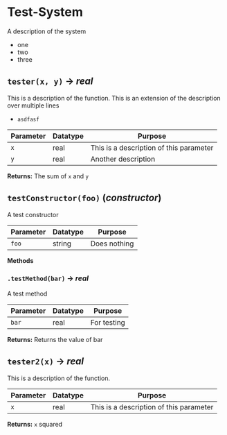 # Test-System
A description of the system

- one
- two
- three

## `tester(x, y)` → *real*
This is a description of the function.
This is an extension of the description over multiple lines
- `asdfasf`

| Parameter | Datatype  | Purpose |
|-----------|-----------|---------|
|`x` |real |This is a description of this parameter |
|`y` |real |Another description |

**Returns:** The sum of `x` and `y`

## `testConstructor(foo)` (*constructor*)
A test constructor

| Parameter | Datatype  | Purpose |
|-----------|-----------|---------|
|`foo` |string |Does nothing |

**Methods**
### `.testMethod(bar)` → *real*
A test method

| Parameter | Datatype  | Purpose |
|-----------|-----------|---------|
|`bar` |real |For testing |

**Returns:** Returns the value of bar

## `tester2(x)` → *real*
This is a description of the function.

| Parameter | Datatype  | Purpose |
|-----------|-----------|---------|
|`x` |real |This is a description of this parameter |

**Returns:** `x` squared
